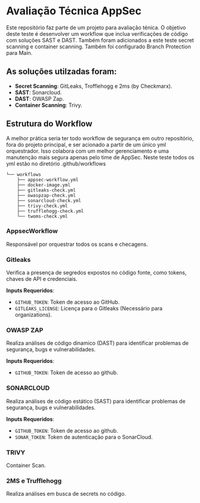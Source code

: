 # Avaliação Técnica AppSec

Este repositório faz parte de um projeto para avaliação ténica.
O objetivo deste teste é desenvolver um workflow que inclua verificações de código com soluções SAST e DAST.
Também foram adicionados a este teste secret scanning e container scanning.
Também foi configurado Branch Protection para Main.

## As soluções utilzadas foram:
  - **Secret Scanning**: GitLeaks, Trofflehogg e 2ms (by Checkmarx).
  - **SAST**: Sonarcloud.
  - **DAST**: OWASP Zap.
  - **Container Scanning**: Trivy. 


## Estrutura do Workflow

A melhor prática seria ter todo workflow de segurança em outro repositório, fora do projeto principal, e ser acionado a partir de um único yml orquestrador.
Isso colabora com um melhor gerenciamento e uma manutenção mais segura apenas pelo time de AppSec.
Neste teste todos os yml estão no diretório .github/workflows

```
└── workflows
    ├── appsec-workflow.yml
    ├── docker-image.yml
    ├── gitleaks-check.yml
    ├── owaspzap-check.yml
    ├── sonarcloud-check.yml
    ├── trivy-check.yml
    ├── trufflehogg-check.yml
    └── twoms-check.yml
```

### AppsecWorkflow
Responsável por orquestrar todos os scans e checagens.

### Gitleaks
Verifica a presença de segredos expostos no código fonte, como tokens, chaves de API e credenciais.

**Inputs Requeridos**:
- `GITHUB_TOKEN`: Token de acesso ao GitHub.
- `GITLEAKS_LICENSE`: Licença para o Gitleaks (Necessário para organizations).

### OWASP ZAP
Realiza análises de código dinamico (DAST) para identificar problemas de segurança, bugs e vulnerabilidades.

**Inputs Requeridos**:
- `GITHUB_TOKEN`: Token de acesso ao github.

### SONARCLOUD
Realiza análises de código estático (SAST) para identificar problemas de segurança, bugs e vulnerabilidades.

**Inputs Requeridos**:
- `GITHUB_TOKEN`: Token de acesso ao github.
- `SONAR_TOKEN`: Token de autenticação para o SonarCloud.

### TRIVY
Container Scan.

### 2MS e Trufflehogg
Realiza análises em busca de secrets no código.

